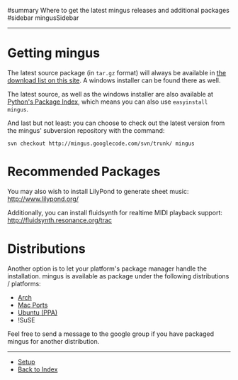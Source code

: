 ﻿#summary Where to get the latest mingus releases and additional packages
#sidebar mingusSidebar


---


# Getting mingus #

The latest source package (in `tar.gz` format) will always be available in [the download list on this site](http://code.google.com/p/mingus/downloads/list). A windows installer can be found there as well.

The latest source, as well as the windows installer are also available at [Python's Package Index](http://pypi.python.org/pypi/mingus/), which means you can also use `easyinstall mingus`.

And last but not least: you can choose to check out the latest version from the mingus' subversion repository with the command:

`svn checkout http://mingus.googlecode.com/svn/trunk/ mingus`



# Recommended Packages #


You may also wish to install LilyPond to generate sheet music: http://www.lilypond.org/

Additionally, you can install fluidsynth for realtime MIDI playback support: http://fluidsynth.resonance.org/trac



# Distributions #


Another option is to let your platform's package manager handle the installation. mingus is available as package under the following distributions / platforms:

  * [Arch](http://aur.archlinux.org/packages.php?ID=23101)
  * [Mac Ports](http://trac.macports.org/browser/trunk/dports/python/py26-mingus)
  * [Ubuntu (PPA)](https://launchpad.net/~stefan-canta-game/+archive/ppa)
  * !SuSE


Feel free to send a message to the google group if you have packaged mingus for another distribution.



---


  * [Setup](tutorialSetup.md)
  * [Back to Index](mingusIndex.md)